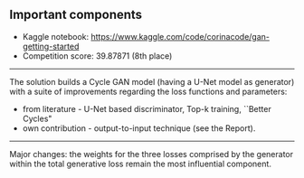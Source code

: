 ## Important components ##

* Kaggle notebook: https://www.kaggle.com/code/corinacode/gan-getting-started
* Competition score: 39.87871 (8th place)

***
The solution builds a Cycle GAN model (having a U-Net model as generator) with a suite of improvements regarding the loss functions and parameters: 
* from literature - U-Net based discriminator, Top-k training, ``Better Cycles"
* own contribution - output-to-input technique (see the Report).

***
Major changes: the weights for the three losses comprised by the generator within the total generative loss remain the most influential component.
